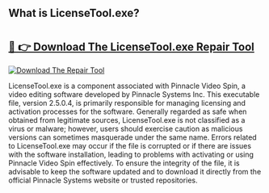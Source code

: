 ## What is LicenseTool.exe? 

# <h2><a href="https://exedetect.com/download.php?LicenseTool.exe">🔗 👉 Download The LicenseTool.exe Repair Tool</a></h2>

[![Download The Repair Tool](https://exedetect.com/download-button.jpg)](https://exedetect.com/download.php?LicenseTool.exe)

LicenseTool.exe is a component associated with Pinnacle Video Spin, a video editing software developed by Pinnacle Systems Inc. This executable file, version 2.5.0.4, is primarily responsible for managing licensing and activation processes for the software. Generally regarded as safe when obtained from legitimate sources, LicenseTool.exe is not classified as a virus or malware; however, users should exercise caution as malicious versions can sometimes masquerade under the same name. Errors related to LicenseTool.exe may occur if the file is corrupted or if there are issues with the software installation, leading to problems with activating or using Pinnacle Video Spin effectively. To ensure the integrity of the file, it is advisable to keep the software updated and to download it directly from the official Pinnacle Systems website or trusted repositories.